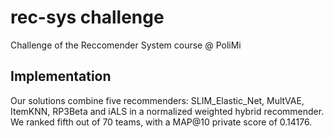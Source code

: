 # rec-sys challenge
Challenge of the Reccomender System course @ PoliMi

## Implementation
Our solutions combine five recommenders: SLIM_Elastic_Net, MultVAE, ItemKNN, RP3Beta and iALS in a normalized weighted hybrid recommender.
We ranked fifth out of 70 teams, with a MAP@10 private score of 0.14176.
